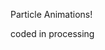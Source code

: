 
Particle Animations!

coded in processing

<script src="processing.min.js"></script>
<canvas data-processing-sources="trig_sketch.pde"></canvas>
